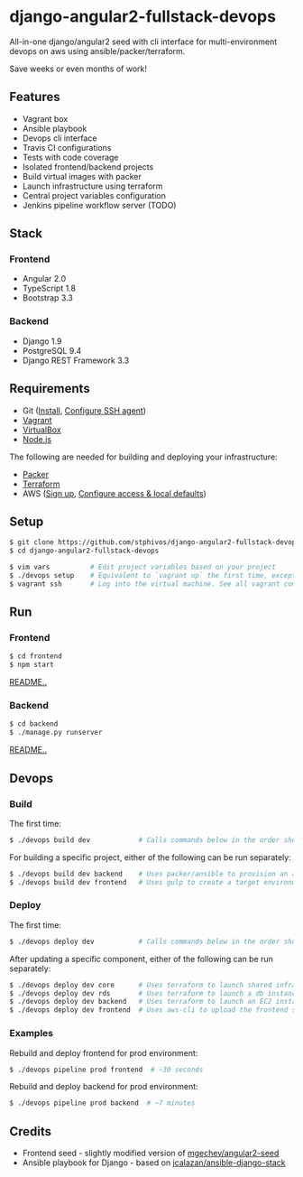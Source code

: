 # django-angular2-fullstack-devops
All-in-one django/angular2 seed with cli interface for multi-environment devops on aws using ansible/packer/terraform.

Save weeks or even months of work!

## Features
* Vagrant box
* Ansible playbook
* Devops cli interface
* Travis CI configurations
* Tests with code coverage
* Isolated frontend/backend projects
* Build virtual images with packer
* Launch infrastructure using terraform
* Central project variables configuration
* Jenkins pipeline workflow server (TODO)

## Stack

### Frontend
* Angular 2.0
* TypeScript 1.8
* Bootstrap 3.3

### Backend
* Django 1.9
* PostgreSQL 9.4
* Django REST Framework 3.3

## Requirements
* Git ([Install](https://git-scm.com/book/en/v2/Getting-Started-Installing-Git), [Configure SSH agent](https://help.github.com/articles/generating-a-new-ssh-key-and-adding-it-to-the-ssh-agent/))
* [Vagrant](https://www.vagrantup.com/docs/installation)
* [VirtualBox](https://www.virtualbox.org/wiki/Downloads)
* [Node.js](https://nodejs.org/en/download/)

The following are needed for building and deploying your infrastructure:

* [Packer](https://www.packer.io/intro/getting-started/setup.html)
* [Terraform](https://www.terraform.io/intro/getting-started/install.html)
* AWS ([Sign up](https://aws.amazon.com), [Configure access & local defaults](docs/aws.md))

## Setup
```bash
$ git clone https://github.com/stphivos/django-angular2-fullstack-devops
$ cd django-angular2-fullstack-devops

$ vim vars          # Edit project variables based on your project
$ ./devops setup    # Equivalent to `vagrant up` the first time, except that it destroys and re-creates the machine
$ vagrant ssh       # Log into the virtual machine. See all vagrant commands: https://www.vagrantup.com/docs/cli/
```

## Run

### Frontend
```bash
$ cd frontend
$ npm start
```
[README..](frontend/README.md)

### Backend
```bash
$ cd backend
$ ./manage.py runserver
```
[README..](backend/README.md)

## Devops

### Build

The first time:
```bash
$ ./devops build dev            # Calls commands below in the order shown
```

For building a specific project, either of the following can be run separately:
```bash
$ ./devops build dev backend    # Uses packer/ansible to provision an amazon machine image (ami)
$ ./devops build dev frontend   # Uses gulp to create a target environment distribution
```

### Deploy

The first time:
```bash
$ ./devops deploy dev           # Calls commands below in the order shown
```

After updating a specific component, either of the following can be run separately:
```bash
$ ./devops deploy dev core      # Uses terraform to launch shared infrastructure such as vpc/gateway/subnets etc.
$ ./devops deploy dev rds       # Uses terraform to launch a db instance on RDS
$ ./devops deploy dev backend   # Uses terraform to launch an EC2 instance and load balancer for the backend api
$ ./devops deploy dev frontend  # Uses aws-cli to upload the frontend static files to a bucket on S3
```

### Examples

Rebuild and deploy frontend for prod environment:
```bash
$ ./devops pipeline prod frontend  # ~30 seconds
```

Rebuild and deploy backend for prod environment:
```bash
$ ./devops pipeline prod backend  # ~7 minutes
```

## Credits
* Frontend seed - slightly modified version of [mgechev/angular2-seed](https://github.com/mgechev/angular2-seed)
* Ansible playbook for Django - based on [jcalazan/ansible-django-stack](https://github.com/jcalazan/ansible-django-stack)
